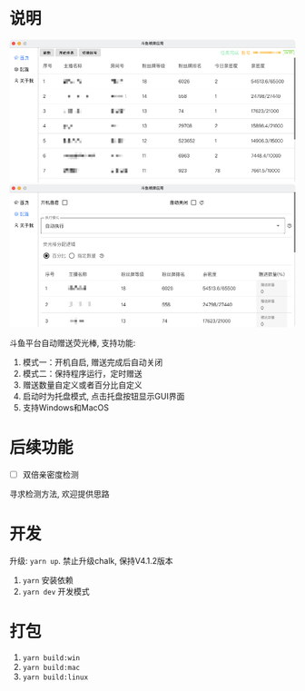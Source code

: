 # 说明

![img](./doc/home.png)
![img](./doc/config.png)

斗鱼平台自动赠送荧光棒, 支持功能:
1. 模式一：开机自启, 赠送完成后自动关闭
2. 模式二：保持程序运行，定时赠送
3. 赠送数量自定义或者百分比自定义
4. 启动时为托盘模式, 点击托盘按钮显示GUI界面
5. 支持Windows和MacOS

# 后续功能

 - [ ] 双倍亲密度检测

寻求检测方法, 欢迎提供思路

# 开发

升级: `yarn up`. 禁止升级chalk, 保持V4.1.2版本

1. `yarn` 安装依赖
2. `yarn dev` 开发模式

# 打包

1. `yarn build:win`
2. `yarn build:mac`
3. `yarn build:linux`